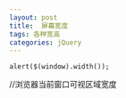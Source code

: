 ```yaml
---
layout: post
title:  屏幕宽度
tags: 各种宽高　
categories: jQuery
---
```



`alert($(window).width()); `

//浏览器当前窗口可视区域宽度 